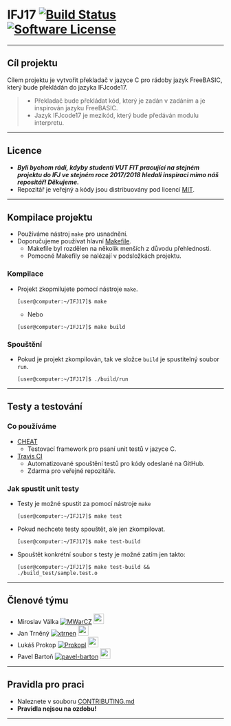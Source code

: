# IFJ17  [![Build Status](https://travis-ci.org/MWarCZ/IFJ17.svg?branch=master)][travis ci] [![Software License](https://img.shields.io/badge/license-MIT-blue.svg)][licence]

------------

## Cíl projektu
Cílem projektu je vytvořit překladač v jazyce C pro rádoby jazyk FreeBASIC, který bude překládán do jazyka IFJcode17.

> - Překladač bude překládat kód, který je zadán v zadáním a je inspirován jazyku FreeBASIC.
> - Jazyk IFJcode17 je mezikód, který bude předáván modulu interpretu. 
> 

------------

## Licence 
- **_Byli bychom rádi, kdyby studenti VUT FIT pracující na stejném projektu do IFJ ve stejném roce 2017/2018 hledali inspiraci mimo náš repositář! Děkujeme._**
- Repozitář je veřejný a kódy jsou distribuovány pod licencí [MIT][licence].

------------

## Kompilace projektu
- Používáme nástroj `make` pro usnadnění.
- Doporučujeme používat hlavní [Makefile][hlavni Makefile].
  - Makefile byl rozdělen na několik menších z důvodu přehlednosti.
  - Pomocné Makefily se nalézají v podsložkách projektu.
### Kompilace
- Projekt zkopmilujete pomocí nástroje `make`.
  ```
  [user@computer:~/IFJ17]$ make
  ```
  - Nebo
  ```
  [user@computer:~/IFJ17]$ make build
  ```
### Spouštění
- Pokud je projekt zkompilován, tak ve složce `build` je spustitelný soubor `run`.
  ```
  [user@computer:~/IFJ17]$ ./build/run
  ```


------------

## Testy a testování
### Co používáme
- [CHEAT](https://github.com/Tuplanolla/cheat)
  - Testovací framework pro psaní unit testů v jazyce C.
- [Travis CI](https://travis-ci.org)
  - Automatizované spouštění testů pro kódy odeslané na GitHub.
  - Zdarma pro veřejné repozitáře.
### Jak spustit unit testy
- Testy je možné spustit za pomocí nástroje `make`
  ```
  [user@computer:~/IFJ17]$ make test
  ```
- Pokud nechcete testy spouštět, ale jen zkompilovat.
  ```
  [user@computer:~/IFJ17]$ make test-build
  ```
- Spouštět konkrétní soubor s testy je možné zatím jen takto:
  ```
  [user@computer:~/IFJ17]$ make test-build && ./build_test/sample.test.o
  ```

------------

## Členové týmu
- Miroslav Válka [![MWarCZ][github icon]](https://github.com/MWarCZ) [<img src='https://www.vutbr.cz/images/favicon_ostra.ico' width='24' />](https://www.vutbr.cz/lide/miroslav-valka-196460)
- Jan Trněný [![xtrnen][github icon]](https://github.com/xtrnen) [<img src='https://www.vutbr.cz/images/favicon_ostra.ico' width='24' />](https://www.vutbr.cz/lide/jan-trneny-196461)
- Lukáš Prokop [![Prokopl][github icon]](https://github.com/Prokopl) [<img src='https://www.vutbr.cz/images/favicon_ostra.ico' width='24' />](https://www.vutbr.cz/lide/lukas-prokop-196015)
- Pavel Bartoň [![pavel-barton][github icon]](https://github.com/pavel-barton) [<img src='https://www.vutbr.cz/images/favicon_ostra.ico' width='24' />](https://www.vutbr.cz/lide/pavel-barton-196255)

------------

## Pravidla pro praci
- Naleznete v souboru [CONTRIBUTING.md](CONTRIBUTING.md)
- **Pravidla nejsou na ozdobu!**

------------

[licence]: README.md
[travis ci]: https://travis-ci.org/MWarCZ/IFJ17
[hlavni Makefile]: Makefile
[github icon]: https://cdn1.iconfinder.com/data/icons/simple-icons/24/github-24-black.png


